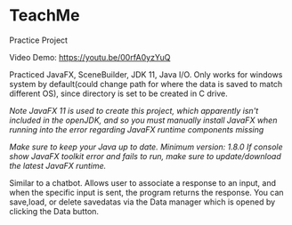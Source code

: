 # TeachMe
Practice Project

Video Demo: https://youtu.be/00rfA0yzYuQ

Practiced JavaFX, SceneBuilder, JDK 11, Java I/O.
Only works for windows system by default(could change path for where the data is saved to match different OS), since directory is set to be created in C drive.


*Note JavaFX 11 is used to create this project, which apparently isn't included in the openJDK, and so you must manually install JavaFX when running into the error regarding JavaFX runtime components missing*

*Make sure to keep your Java up to date. Minimum version: 1.8.0*
*If console show JavaFX toolkit error and fails to run, make sure to update/download the latest JavaFX runtime.*

Similar to a chatbot. Allows user to associate a response to an input, and when the specific input is sent, the program returns the
response. You can save,load, or delete savedatas via the Data manager which is opened by clicking the Data button.
